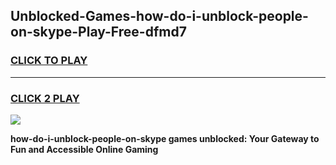
## Unblocked-Games-how-do-i-unblock-people-on-skype-Play-Free-dfmd7
<h3>
<a href="https://premium76.site?title=how-do-i-unblock-people-on-skype&ref=21A">CLICK TO PLAY</a></h3>
<hr>

<h3>
<a href="https://premium76.site?title=how-do-i-unblock-people-on-skype&ref=21A">CLICK 2 PLAY</a>
  
</h3>

<a href="https://premium76.site?title=how-do-i-unblock-people-on-skype&ref=21A"><img src="https://clearcache.store/games.png"></a>


**how-do-i-unblock-people-on-skype games unblocked: Your Gateway to Fun and Accessible Online Gaming**
